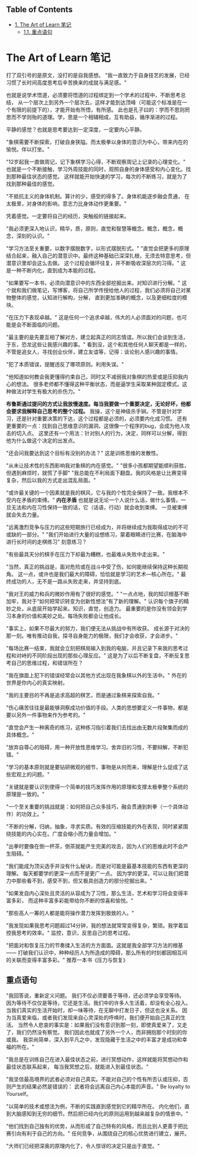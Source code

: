 <div id="table-of-contents">
<h2>Table of Contents</h2>
<div id="text-table-of-contents">
<ul>
<li><a href="#sec-1">1. The Art of Learn 笔记</a>
<ul>
<li><a href="#sec-1-1">1.1. 重点语句</a></li>
</ul>
</li>
</ul>
</div>
</div>

# The Art of Learn 笔记<a id="sec-1" name="sec-1"></a>

打了双引号的是原文，没打的是自我感想。
"我一直致力于自身技艺的发展，已经习惯了长时间高度思考后辛苦换来的成就与满足感。"

也就是说学术悟道，必须要将悟道的过程绑定到一个学术的过程中，不断思考总结，
从一个层次上到另外一个层次去，这样才能到达顶峰（可能这个标准是在一个有限的前提下的），才能开始有所悟，有所感。
此也是孔子曰的：学而不思则罔思而不学则殆的道理。学，思是一个相辅相成，互有助益，循序渐进的过程。

平静的感觉？也就是思考要达到一定深度，一定要内心平静。

"象棋需要不断探索，打破自身狭隘。而太极拳以身体的意识为中心，带来内在的愉悦。伴以打坐。"

"12岁起我一直做周记，记下象棋学习心得，不断观察周记上记录的心理变化。"
也就是一个不断接触，学习外周技能的同时，观照自身的身体感受和内心变化。找到那种最佳状态的感觉。
这样就能开始快速的学习，每次的不断练习，就是为了找到那种最佳的感觉。

"不抵抗主义的身体机制。算计的少，感受的得多了。身体机能逐步融会贯通，
在太极里，对身体的影响，意志力比身体动作更重要。"

凭着感觉。一定要将自己的经历，突触般的链接起来。

"我必须更深入地认识，精华，质，原则，直觉和智慧等概念。概念，概念，概念，深刻的认识。"

"学习方法至关重要，以数字摆脱数字，以形式摆脱形式。"
"直觉会把更多的原理结合起来，融入自己的潜意识中。最终这种基础已深深扎根，无须去特意思考，但潜意识里却会这么去做。
这个过程会循环往复，并不断吸收深层次的习得。"
这是一种不断内化，直到成为本能的过程。

"如果要写一本书，必须向潜意识中的东西全部挖掘出来。对知识进行分解。"
这个就和我们做笔记，写博客，将自己所学传授给他人的过程，我们必须将自己对某物整体的感觉，认知进行解构，分解，
直到更加准确的概念，以及更细粒度的模块。

"在压力下表现卓越。"
这是任何一个追求卓越，伟大的人必须面对的问题，也可能是会不断面临的问题。

"最主要的是先要互相了解对方，建立起真正的同志情谊。所以我们会谈到生活，于东，恐龙这些让我感兴趣的事。"
看到没，这个和其他任何人聊天都是一样的，不管是追女人，寻找创业伙伴，建立友谊等，记得：谈论别人感兴趣的事情。

"犯了本质错误，提醒违反了哪项原则。利用失误。"

"他知道如何教会我更懂得约束自己，同时又不减弱我对象棋的热爱或是压抑我内心的想法。
很多老师都不懂得这种平衡状态，而是逼学生采取某种固定模式。这种做法对学生有极大的杀伤力。"

**布鲁斯通过提问的方式让我放慢速度。每当我要做一个重要决定，无论好坏，他都会要求我解释自己思考的整个过程。**
我操，这个是神级杀手锏。不管是针对学习，还是针对重要决策的下达，这个过程都是必须的，必须要内化成习惯。
还有更重要的一点：找到自己思维意识的漏洞，这很像一个程序的bug，会成为他人攻击的切入点。
这里还有一个用法：针对别人的行为，决定，同样可以分解，得到他为什么做这个决定的出发点。

"还会问我要达到这个目标有没别的办法？"
这是训练思维的发散性。

"从未让技术性的东西影响我对象棋的内在感觉。"
"很多小孩都期望能顺利获胜，但遇到麻烦时，就慌了手脚"
"我总能在不利局面下翻盘。我的风格是让比赛变得复杂，然后以我的方式走出混乱局面。"

"或许最关键的一个因素就是我的棋风，它与我的个性完全保持了一致。我根本不受内在矛盾的束缚。"
**内在矛盾** 也就是说无论一个人说什么话，做什么事情，一旦无法和内在习性保持一致的话，它（话语，行动）就会收到束缚。
一旦被束缚就会失去力量。

"远离激烈竞争与压力的这些短期旅行已经成为，并将继续成为我取得成功的不可或缺的一部分。"
"我们开始进行大量的设想练习，蒙着眼睛进行比赛，在脑海中进行长时间的走棋练习"
刻意练习？

"有些最具天分的棋手在压力下却最为糟糕，也最难从失败中走出来。"

"当然，真正的挑战是，面对危险或在战斗中受了伤，如何能继续保持这种长期视角。
这一点，或许也是我们最大的障碍，恰恰就是学习的艺术—核心所在。"
最终成功的人，无不是一路从失败走来，并坚持到底。

"我对王的威力和兵的微妙作用有了很好的感觉。"
"一点点地，我的知识根基不断加牢，我对于“如何把常识转变为创新性想法”有了新的理解。"
认识每个旗子的精妙之处，从底层开始学起来。知识，直觉，创造力。
最重要的是你没有领会到学习本身的价值和美妙之处。每场失败都会让他成长。

"事实上，如果不尽最大的努力，我们便无法从挑战中有所收获。
成长源于对决的那一刻。唯有推动自我，探寻自身能力的极限，我们才会收获，才会进步。"

"每场比赛一结束，我就会立刻把棋局输入到我的电脑，并且记录下来我的思考过程和对峙的不同阶段出现的那些心理反应。"
这是为了以后不断复盘，不断反复思考自己的思维过程，和错误所在？

"我在旗面上犯下的错误经常会以其他方式出现在我象棋以外的生活中。"
外在的世界是你内心的真实映射。

"我的主要目的不再是追求高超的棋艺，而是通过象棋来探索自我。"

"伤心痛苦往往是最能够洞察成功价值的手段。人类的思想要定义一件事物，都是要以另外一件事物来作为参考的。"

"直觉会产生一种离奇的练习，这种练习指引着我们去找出由无数片段聚集而成的具体概念。"

"放弃自尊心的阻碍，用一种开放性思维学习。舍弃旧的习性，不要辩解，不断犯错。"

"学习的基本原则就是要钻研微观的细节，事物是从何而来，理解是什么促成了这些宏观上的问题。"

"关键就是要认识到使得一个简单的技巧发挥作用的原理和支撑太极拳整个系统的原理是一致的。"

"一个至关重要的挑战就是：如何把自己众多技巧，融会贯通到刺拳（一个具体动作）的功效上。"

"不断的分解，归纳，抽象，寻求实质。有效的压缩技能的外在表现，同时紧紧围绕技能的内心实在。广度会缩小而力量会增加。"

"出拳时要像在倒一杯茶，倒茶就能产生完美的攻击，因为人们的思维此时不会产生阻碍。"

"我们能成为顶尖选手并没有什么秘诀，而是对可能是最基本技能的东西有更深的理解。
每天都要学的更深一点而不是更广一点。
因为学的更深，可以让我们把潜力中那些看不到，感受不到，但又极具创造力的部分挖掘出来。"

"如果发自内心深处且灵活的从容成为了习性，那么生活，艺术和学习将会变得丰富多彩，
而这种丰富多彩能带给你不断的惊喜和愉悦。"

"那些高人一筹的人都是能将操作潜力发挥到极致的人。"

"我发现如果我思考问题超过14分钟，我的想法就常常变得复杂，繁琐。我学着监控我思考的效率。"
监控，意识，反思自己的思考过程。

"把面对和恢复压力的节奏揉入生活的方方面面。这就是我全部学习方法的根基——
打破我们认识中，种种经历人为所造成的障碍，那么所有的时刻都因相互间的关联而变得丰富多彩。"
推荐一本书《压力与恢复》

## 重点语句<a id="sec-1-1" name="sec-1-1"></a>

"我回答说，重新定义问题。
我们不仅必须要善于等待，还必须学会享受等待。
因为等待不仅仅是等待，它还是生活。我们中的许多人生活着，却没有全心投入。
当我们真实的生活开始时，却一味等待，在无聊中打发日子，但这也没关系。
因为当真爱来临，或者我们发现来自心灵深处的呼唤时，我们便开始自己真正的生活。
当然令人悲哀的事实是：如果我们没有意识到那一刻，即使真爱来了，又走了，我们仍然没有察觉。
我们因此也就成了另外一个人，而非拥抱那个时刻的你或我。
我崇尚简单，深入到平凡之中，发现隐藏于生活之中的丰富才是成功和幸福的所在。"

"我总是在训练自己在进入最佳状态之前，进行冥想动作，这样就能将冥想动作和最佳状态联系起来，
每当我冥想之后，就能进入到最佳状态。"

"我坚信最高境界的武者必须对自己真实。不能对自己的个性有所否认或压抑，否则产生的结果必然是错误的：
武者将会远离自己内心本能的声音。"
Be loyalty to Yourself。

"以简单的技术或想法为例，不断的实践直到感觉到它的精华所在。
内化他们，直到大脑感知到无穷的细节。然后把已经内化的原则运用到越来越复杂的情景中。"

"他们找到自己独有的优势，从而形成了自己特有的风格，而且比别人更善于把比赛引向有利于自己的方向。"
任何竞争，从围绕自己的核心优势进行建立，展开。

"大师们已经把深奥的原理内化了，令人惊讶的决定只是出于直觉。"
